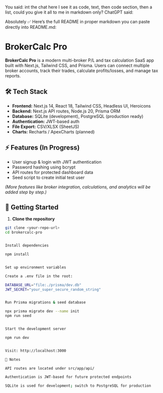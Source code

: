 You said: int the chat here I see it as code, text, then code section, then a list, could you give it all to me in markdown only? ChatGPT said:

Absolutely ✅ Here’s the full README in proper markdown you can paste directly into README.md:

# BrokerCalc Pro

**BrokerCalc Pro** is a modern multi-broker P/L and tax calculation SaaS app built with Next.js, Tailwind CSS, and Prisma. Users can connect multiple broker accounts, track their trades, calculate profits/losses, and manage tax reports.

## 🛠 Tech Stack

- **Frontend:** Next.js 14, React 18, Tailwind CSS, Headless UI, Heroicons
- **Backend:** Next.js API routes, Node.js 20, Prisma ORM
- **Database:** SQLite (development), PostgreSQL (production ready)
- **Authentication:** JWT-based auth
- **File Export:** CSV/XLSX (SheetJS)
- **Charts:** Recharts / ApexCharts (planned)

## ⚡ Features (In Progress)

- User signup & login with JWT authentication
- Password hashing using bcrypt
- API routes for protected dashboard data
- Seed script to create initial test user

_(More features like broker integration, calculations, and analytics will be added step by step.)_

## 🚀 Getting Started

1. **Clone the repository**

```bash
git clone <your-repo-url>
cd brokercalc-pro


Install dependencies

npm install


Set up environment variables

Create a .env file in the root:

DATABASE_URL="file:./prisma/dev.db"
JWT_SECRET="your_super_secure_random_string"


Run Prisma migrations & seed database

npx prisma migrate dev --name init
npm run seed


Start the development server

npm run dev


Visit: http://localhost:3000

📝 Notes

API routes are located under src/app/api/

Authentication is JWT-based for future protected endpoints

SQLite is used for development; switch to PostgreSQL for production
```
